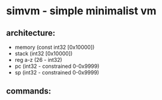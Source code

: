 simvm - simple minimalist vm
============================

architecture:
-------------
- memory (const int32 [0x10000])
- stack (int32 [0x10000])
- reg a-z (26 - int32)
- pc (int32 - constrained 0-0x9999)
- sp (int32 - constrained 0-0x9999)

commands:
---------

